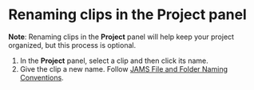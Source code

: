 # Renaming clips in the Project panel

**Note**: Renaming clips in the **Project** panel will help keep your project organized, but this process is optional.&#x20;

1. In the **Project** panel, select a clip and then click its name.
2. Give the clip a new name. Follow [JAMS File and Folder Naming Conventions](https://jjloomis.gitbook.io/file-and-folder-management-mac-os-edition/file-and-folder-naming-conventions).

